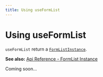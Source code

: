```yaml
---
title: Using useFormList
---
```


# Using useFormList

`useFormList` return a [`FormListInstance`](/api-reference/types/form-list.html#formlistinstance).

**See also:** [Api Reference - FormList Instance](/api-reference/main-api/form-list-instance)

Coming soon...

